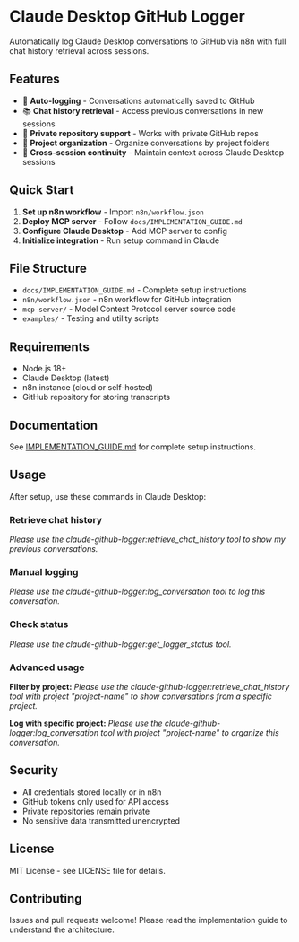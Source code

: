 # Claude Desktop GitHub Logger

Automatically log Claude Desktop conversations to GitHub via n8n with full chat history retrieval across sessions.

## Features

- 🤖 **Auto-logging** - Conversations automatically saved to GitHub
- 📚 **Chat history retrieval** - Access previous conversations in new sessions  
- 🔐 **Private repository support** - Works with private GitHub repos
- 📂 **Project organization** - Organize conversations by project folders
- 🔄 **Cross-session continuity** - Maintain context across Claude Desktop sessions

## Quick Start

1. **Set up n8n workflow** - Import `n8n/workflow.json`
2. **Deploy MCP server** - Follow `docs/IMPLEMENTATION_GUIDE.md`
3. **Configure Claude Desktop** - Add MCP server to config
4. **Initialize integration** - Run setup command in Claude

## File Structure

- `docs/IMPLEMENTATION_GUIDE.md` - Complete setup instructions
- `n8n/workflow.json` - n8n workflow for GitHub integration
- `mcp-server/` - Model Context Protocol server source code
- `examples/` - Testing and utility scripts

## Requirements

- Node.js 18+
- Claude Desktop (latest)
- n8n instance (cloud or self-hosted)
- GitHub repository for storing transcripts

## Documentation

See [IMPLEMENTATION_GUIDE.md](docs/IMPLEMENTATION_GUIDE.md) for complete setup instructions.

## Usage

After setup, use these commands in Claude Desktop:

### Retrieve chat history
*Please use the claude-github-logger:retrieve_chat_history tool to show my previous conversations.*

### Manual logging
*Please use the claude-github-logger:log_conversation tool to log this conversation.*

### Check status
*Please use the claude-github-logger:get_logger_status tool.*

### Advanced usage

**Filter by project:**
*Please use the claude-github-logger:retrieve_chat_history tool with project "project-name" to show conversations from a specific project.*

**Log with specific project:**
*Please use the claude-github-logger:log_conversation tool with project "project-name" to organize this conversation.*

## Security

- All credentials stored locally or in n8n
- GitHub tokens only used for API access
- Private repositories remain private
- No sensitive data transmitted unencrypted

## License

MIT License - see LICENSE file for details.

## Contributing

Issues and pull requests welcome! Please read the implementation guide to understand the architecture.
